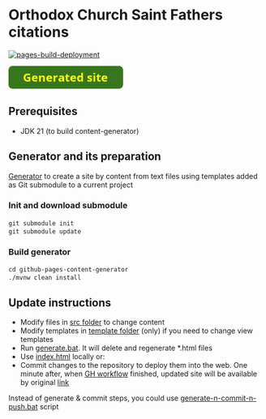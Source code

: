 # Orthodox Church Saint Fathers citations

[![pages-build-deployment](https://github.com/andrei-punko/st-fathers-citations/actions/workflows/pages/pages-build-deployment/badge.svg)](https://github.com/andrei-punko/st-fathers-citations/actions/workflows/pages/pages-build-deployment)

<a href="https://andrei-punko.github.io/st-fathers-citations"><img src="images/button_generated-site.png" alt="Link to generated site" height="45"/></a>

## Prerequisites

- JDK 21 (to build content-generator)

## Generator and its preparation

[Generator](https://github.com/andrei-punko/github-pages-content-generator) to create a site
by content from text files using templates added as Git submodule to a current project

### Init and download submodule

```
git submodule init
git submodule update
```

### Build generator

```
cd github-pages-content-generator
./mvnw clean install
```

## Update instructions

- Modify files in [src folder](src) to change content
- Modify templates in [template folder](templates) (only) if you need to change view templates
- Run [generate.bat](generate.bat). It will delete and regenerate *.html files
- Use [index.html](index.html) locally or:
- Commit changes to the repository to deploy them into the web.
  One minute after, when [GH workflow](https://github.com/andrei-punko/st-fathers-citations/actions) finished,
  updated site will be available by original [link](https://andrei-punko.github.io/st-fathers-citations)

Instead of generate & commit steps, you could use [generate-n-commit-n-push.bat](generate-n-commit-n-push.bat) script
